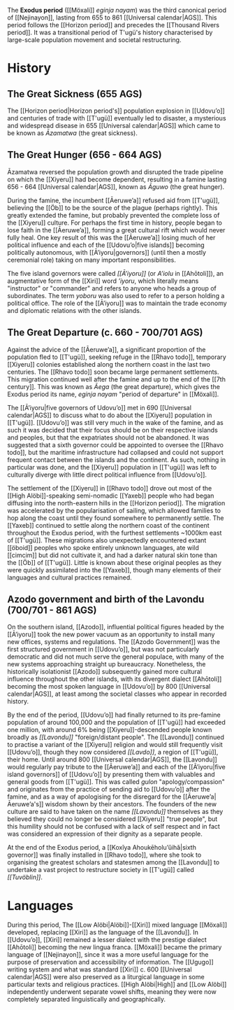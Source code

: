 The **Exodus period** ([[Möxali]] *eginja nayam*) was the third canonical period of [[Nejinayon]], lasting from 655 to 861 [[Universal calendar|AGS]]. This period follows the [[Horizon period]] and precedes the [[Thousand Rivers period]]. It was a transitional period of T'ugü's history characterised by large-scale population movement and societal restructuring. 
# History
## The Great Sickness (655 AGS)
The [[Horizon period|Horizon period's]] population explosion in [[Udovuʼo]] and centuries of trade with [[T'ugü]] eventually led to disaster, a mysterious and widespread disease in 655 [[Universal calendar|AGS]] which came to be known as *Āzamatwa* (the great sickness).
## The Great Hunger (656 - 664 AGS)
Āzamatwa reversed the population growth and disrupted the trade pipeline on which the [[Xiyeru]] had become dependent, resulting in a famine lasting 656 - 664 [[Universal calendar|AGS]], known as *Āguwo* (the great hunger).

During the famine, the incumbent [[Āeruweʼa]] refused aid from [[T'ugü]], believing the [[Öb]] to be the source of the plague (perhaps rightly). This greatly extended the famine, but probably prevented the complete loss of the [[Xiyeru]] culture. For perhaps the first time in history, people began to lose faith in the [[Āeruweʼa]], forming a great cultural rift which would never fully heal. One key result of this was the [[Āeruweʼa]] losing much of her political influence and each of the [[Udovuʼo|five islands]] becoming politically autonomous, with [[Āʼiyoru|governors]] (until then a mostly ceremonial role) taking on many important responsibilities.

The five island governors were called *[[Āʼiyoru]]* (or *Aʼiolu* in [[Ahōtoli]]), an augmentative form of the [[Xiri]] word *ʼiyoru*, which literally means "instructor" or "commander" and refers to anyone who heads a group of subordinates. The term *yoboru* was also used to refer to a person holding a political office. The role of the [[Āʼiyoru]] was to maintain the trade economy and diplomatic relations with the other islands.
## The Great Departure (c. 660 - 700/701 AGS)
Against the advice of the [[Āeruweʼa]], a significant proportion of the population fled to [[T'ugü]], seeking refuge in the [[Rhavo todo]], temporary [[Xiyeru]] colonies established along the northern coast in the last two centuries. The [[Rhavo todo]] soon became large permanent settlements. This migration continued well after the famine and up to the end of the [[7th century]]. This was known as *Āega* (the great departure), which gives the Exodus period its name, *eginja nayam* "period of departure" in [[Möxali]].

The [[Āʼiyoru|five governors of Udovuʼo]] met in 690 [[Universal calendar|AGS]] to discuss what to do about the [[Xiyeru]] population in [[T'ugü]]. [[Udovuʼo]] was still very much in the wake of the famine, and as such it was decided that their focus should be on their respective islands and peoples, but that the expatriates should not be abandoned. It was suggested that a sixth governor could be appointed to oversee the [[Rhavo todo]], but the maritime infrastructure had collapsed and could not support frequent contact between the islands and the continent. As such, nothing in particular was done, and the [[Xiyeru]] population in [[T'ugü]] was left to culturally diverge with little direct political influence from [[Udovuʼo]].

The settlement of the [[Xiyeru]] in [[Rhavo todo]] drove out most of the [[High Alöbi]]-speaking semi-nomadic [[Yaxeb]] people who had began diffusing into the north-eastern hills in the [[Horizon period]]. The migration was accelerated by the popularisation of sailing, which allowed families to hop along the coast until they found somewhere to permanently settle. The [[Yaxeb]] continued to settle along the northern coast of the continent throughout the Exodus period, with the furthest settlements ~1000km east of [[T'ugü]]. These migrations also unexpectedly encountered extant [[öboid]] peoples who spoke entirely unknown languages, ate wild [[cimcim]] but did not cultivate it, and had a darker natural skin tone than the [[Öb]] of [[T'ugü]]. Little is known about these original peoples as they were quickly assimilated into the [[Yaxeb]], though many elements of their languages and cultural practices remained.
## Azodo government and birth of the Lavondu (700/701 - 861 AGS)
On the southern island, [[Azodo]], influential political figures headed by the [[Āʼiyoru]] took the new power vacuum as an opportunity to install many new offices, systems and regulations. The [[Azodo Government]] was the first structured government in [[Udovuʼo]], but was not particularly democratic and did not much serve the general populace, with many of the new systems approaching straight up bureaucracy. Nonetheless, the historically isolationist [[Azodo]] subsequently gained more cultural influence throughout the other islands, with its divergent dialect [[Ahōtoli]] becoming the most spoken language in [[Udovuʼo]] by 800 [[Universal calendar|AGS]], at least among the societal classes who appear in recorded history.

By the end of the period, [[Udovuʼo]] had finally returned to its pre-famine population of around 100,000 and the population of [[T'ugü]] had exceeded one million, with around 6% being [[Xiyeru]]-descended people known broadly as *[[Lavondu]]* "foreign/distant people". The [[Lavondu]] continued to practise a variant of the [[Xiyeru]] religion and would still frequently visit [[Udovuʼo]], though they now considered *[[Lavdo]]*, a region of [[T'ugü]], their home. Until around 800 [[Universal calendar|AGS]], the [[Lavondu]] would regularly pay tribute to the [[Āeruweʼa]] and each of the [[Āʼiyoru|five island governors]] of [[Udovuʼo]] by presenting them with valuables and general goods from [[T'ugü]]. This was called *gulon* "apology/compassion" and originates from the practice of sending aid to [[Udovuʼo]] after the famine, and as a way of apologising for the disregard for the [[Āeruweʼa|Āeruweʼa's]] wisdom shown by their ancestors. The founders of the new culture are said to have taken on the name *[[Lavondu]]* themselves as they believed they could no longer be considered [[Xiyeru]] "true people", but this humility should not be confused with a lack of self respect and in fact was considered an expression of their dignity as a separate people.

At the end of the Exodus period, a [[Koxĭya Ahoukēholuʼŭihă|sixth governor]] was finally installed in [[Rhavo todo]], where she took to organising the greatest scholars and statesmen among the [[Lavondu]] to undertake a vast project to restructure society in [[T'ugü]] called *[[Tuvöblin]]*.
# Languages
During this period, The [[Low Alöbi|Alöbi]]-[[Xiri]] mixed language [[Möxali]] developed, replacing [[Xiri]] as the language of the [[Lavondu]]. In [[Udovuʼo]], [[Xiri]] remained a lesser dialect with the prestige dialect [[Ahōtoli]] becoming the new lingua franca. [[Möxali]] became the primary language of [[Nejinayon]], since it was a more useful language for the purpose of preservation and accessibility of information. The [[Ugugo]] writing system and what was standard [[Xiri]] c. 600 [[Universal calendar|AGS]] were also preserved as a liturgical language in some particular texts and religious practices. [[High Alöbi|High]] and [[Low Alöbi]] independently underwent separate vowel shifts, meaning they were now completely separated linguistically and geographically.